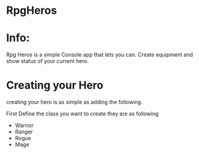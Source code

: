 # RpgHeros

# Info:
Rpg Heros is a simple Console app that lets you can.
Create equipment and show status of your current hero.

# Creating your Hero
creating your hero is as simple as adding the following.

First Define the class you want to create they are as following
* Warrior
* Ranger
* Rogue
* Mage

